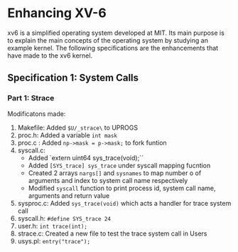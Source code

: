 # Enhancing XV-6

xv6 is a simplified operating system developed at MIT. Its main purpose is to explain the main concepts of the operating system by studying an example kernel. The following specifications are the enhancements that have made to the xv6 kernel.

## Specification 1: System Calls

### Part 1: Strace

Modificatons made:

1. Makefile: Added `$U/_strace\` to UPROGS
2. proc.h: Added a variable `int mask` 
3. proc.c : Added `np->mask = p->mask;` to fork funtion
4. syscall.c: 
    + Added `extern uint64 sys_trace(void);``
    + Added `[SYS_trace] sys_trace` under syscall mapping fucntion
    + Created 2 arrays `nargs[]` and `sysnames` to map number o of arguments and index to system call name respectively
    + Modified `syscall` function to print process id, system call name, arguments and return value
5. sysproc.c: Added `sys_trace(void)` which acts a handler for trace system call
6. syscall.h: `#define SYS_trace 24`
7. user.h: `int trace(int);`
8. strace.c: Created a new file to test the trace system call in Users
9. usys.pl: `entry("trace");` 




